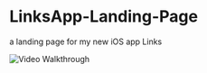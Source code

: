 # LinksApp-Landing-Page
a landing page for my new iOS app Links

<img src='/demo/demoApp.gif' title='Video Walkthrough' width='' alt='Video Walkthrough' />
